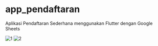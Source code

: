 # app_pendaftaran
Aplikasi Pendaftaran Sederhana menggunakan Flutter dengan Google Sheets


![1](https://user-images.githubusercontent.com/26849052/84494257-61604f00-acd3-11ea-92e1-8782dd5d2305.JPG)
![2](https://user-images.githubusercontent.com/26849052/84494269-63c2a900-acd3-11ea-8f7a-960b630e50e5.JPG)
